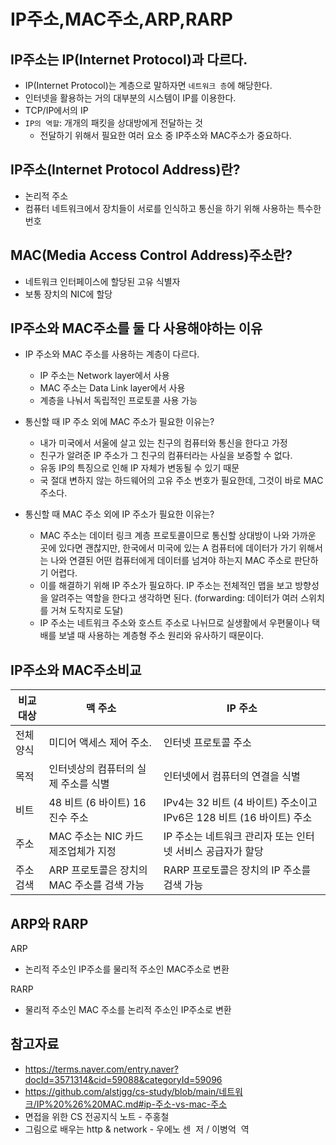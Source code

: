 # IP주소,MAC주소,ARP,RARP

## IP주소는 IP(Internet Protocol)과 다르다.

- IP(Internet Protocol)는 계층으로 말하자면 `네트워크 층`에 해당한다.
- 인터넷을 활용하는 거의 대부분의 시스템이 IP를 이용한다.
- TCP/IP에서의 IP
- `IP의 역할`: 개개의 패킷을 상대방에게 전달하는 것
  - 전달하기 위해서 필요한 여러 요소 중 IP주소와 MAC주소가 중요하다.

## IP주소(Internet Protocol Address)란?

- 논리적 주소
- 컴퓨터 네트워크에서 장치들이 서로를 인식하고 통신을 하기 위해 사용하는 특수한 번호

## MAC(Media Access Control Address)주소란?

- 네트워크 인터페이스에 할당된 고유 식별자
- 보통 장치의 NIC에 할당

## IP주소와 MAC주소를 둘 다 사용해야하는 이유

- IP 주소와 MAC 주소를 사용하는 계층이 다르다.

  - IP 주소는 Network layer에서 사용
  - MAC 주소는 Data Link layer에서 사용
  - 계층을 나눠서 독립적인 프로토콜 사용 가능

- 통신할 때 IP 주소 외에 MAC 주소가 필요한 이유는?

  - 내가 미국에서 서울에 살고 있는 친구의 컴퓨터와 통신을 한다고 가정
  - 친구가 알려준 IP 주소가 그 친구의 컴퓨터라는 사실을 보증할 수 없다.
  - 유동 IP의 특징으로 인해 IP 자체가 변동될 수 있기 때문
  - 국 절대 변하지 않는 하드웨어의 고유 주소 번호가 필요한데, 그것이 바로 MAC 주소다.

- 통신할 때 MAC 주소 외에 IP 주소가 필요한 이유는?
  - MAC 주소는 데이터 링크 계층 프로토콜이므로 통신할 상대방이 나와 가까운 곳에 있다면 괜찮지만, 한국에서 미국에 있는 A 컴퓨터에 데이터가 가기 위해서는 나와 연결된 어떤 컴퓨터에게 데이터를 넘겨야 하는지 MAC 주소로 판단하기 어렵다.
  - 이를 해결하기 위해 IP 주소가 필요하다. IP 주소는 전체적인 맵을 보고 방향성을 알려주는 역할을 한다고 생각하면 된다. (forwarding: 데이터가 여러 스위치를 거쳐 도착지로 도달)
  - IP 주소는 네트워크 주소와 호스트 주소로 나뉘므로 실생활에서 우편물이나 택배를 보낼 때 사용하는 계층형 주소 원리와 유사하기 때문이다.

## IP주소와 MAC주소비교

| 비교 대상 | 맥 주소                                    | IP 주소                                                             |
| --------- | ------------------------------------------ | ------------------------------------------------------------------- |
| 전체양식  | 미디어 액세스 제어 주소.                   | 인터넷 프로토콜 주소                                                |
| 목적      | 인터넷상의 컴퓨터의 실제 주소를 식별       | 인터넷에서 컴퓨터의 연결을 식별                                     |
| 비트      | 48 비트 (6 바이트) 16 진수 주소            | IPv4는 32 비트 (4 바이트) 주소이고 IPv6은 128 비트 (16 바이트) 주소 |
| 주소      | MAC 주소는 NIC 카드 제조업체가 지정        | IP 주소는 네트워크 관리자 또는 인터넷 서비스 공급자가 할당          |
| 주소 검색 | ARP 프로토콜은 장치의 MAC 주소를 검색 가능 | RARP 프로토콜은 장치의 IP 주소를 검색 가능                          |

## ARP와 RARP

ARP

- 논리적 주소인 IP주소를 물리적 주소인 MAC주소로 변환

RARP

- 물리적 주소인 MAC 주소를 논리적 주소인 IP주소로 변환

## 참고자료

- https://terms.naver.com/entry.naver?docId=3571314&cid=59088&categoryId=59096
- https://github.com/alstjgg/cs-study/blob/main/네트워크/IP%20%26%20MAC.md#ip-주소-vs-mac-주소
- 면접을 위한 CS 전공지식 노트 - 주홍철
- 그림으로 배우는 http & network - 우에노 센  저 / 이병억  역
